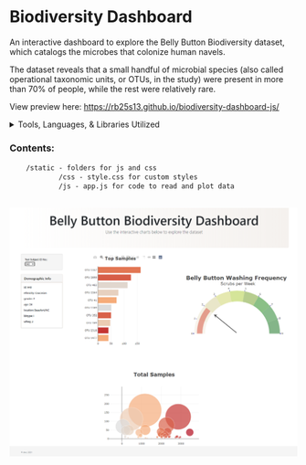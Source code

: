 # Biodiversity Dashboard

An interactive dashboard to explore the Belly Button Biodiversity dataset, which catalogs the microbes that colonize human navels.

The dataset reveals that a small handful of microbial species (also called operational taxonomic units, or OTUs, in the study) were present in more than 70% of people, while the rest were relatively rare.

View preview here: <a href='https://rb25s13.github.io/biodiversity-dashboard-js/'>https://rb25s13.github.io/biodiversity-dashboard-js/</a><br />


<details>
<summary> Tools, Languages, & Libraries Utilized</summary>
<li>d3</li>
<li>Plotly</li>
<li>jQuery</li>
<li>Bootstrap</li>
<li>HTML/CSS</li>
<li>VS Code</li>
</details>


### Contents:

        /static - folders for js and css
                /css - style.css for custom styles
                /js - app.js for code to read and plot data

<br />

<img src="screenshot.png" />